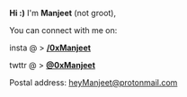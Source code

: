 **Hi :)**
I'm **Manjeet** (not groot), 


You can connect with me on:

insta @ > **[/0xManjeet](https://instagram.com/0xManjeet)**


twttr @ > [**@0xManjeet**](https://twitter.com/0xManjeet)

Postal address: heyManjeet@protonmail.com
